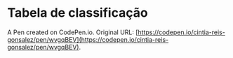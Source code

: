 # Tabela de classificação

A Pen created on CodePen.io. Original URL: [https://codepen.io/cintia-reis-gonsalez/pen/wvgqBEV](https://codepen.io/cintia-reis-gonsalez/pen/wvgqBEV).


